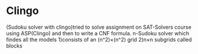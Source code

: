 # Clingo
(Sudoku solver with clingo)tried to solve assignment on SAT-Solvers course using ASP(Clingo) and then to write a CNF formula. 
n-Sudoku solver which findes all the models
1)consists of an (n^2)×(n^2) grid
2)n×n subgrids called blocks
